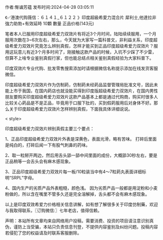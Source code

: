 <p>作者:臀谝芳蕴 发布时间:2024-04-28 03:05:11</p>
<p>《✅港澳代购薇信：６１４１_６１２２ 》印度超級希愛力混合片 犀利士,他達拉非 強力助勃+有效延時 10顆 數量 正品价格(143元) </p>
									<p>笔者本人已服用印度超级希爱力双效片有将近3个月时间，陆陆续续服用，一个月服用次数在3~6次左右，那么，今天就为大家写一篇科普文，非利益关系，印度超级希爱力双效片究竟怎么辨别真假，怎样才能买到正品印度超级希爱力双效片？服用这玩意儿有近3个月多时间了，刚接触这款产品的时候，入坑不少踩了不少雷，但算不上啥专业鉴别真假行家，但也能总结点相关鉴别真假经验为大家科普下。</p><p></p><p>印度双效片专业代购、批发零售搜索添加时请根据微信名称提示添加在线发货客服微信。</p><p></p><p>印度超级希爱力双效片作为仿制葯，仿制葯未经葯品监督管理局批准文号，因此未能上市于我国，在国内葯店也就没能买得到印度版超级希爱力双效片，在国内男性朋友要购买印度超级希爱力双效片这款产品基本上都是通过代购商，购买时很多人比较关心葯品是不是正品，毕竟用于口服下肚的，买到假葯服用后对身体不好。那么关于印度超级希爱力双效片怎样辨别真假，下面我具体详细说说。</p><p>< style></></p><p>印度超级希爱力双效片辨别真假主要三个要点：</p><p></p><p>1、正品印度超级希爱力双效片外表是深黄色，表面光滑，略有苦味。 打碎后里面是纯白的，打碎后闻一下有股气刺鼻的药味。</p><p></p><p>2、取一粒掰开两边，然后用舌头舔一舔中间里面的成份，大概舔30秒左右，要是正品稍等一会舌头会有麻木感现象。</p><p></p><p>3、正品印度超级希爱力双效片每一板/10粒装当中有4～7粒葯丸表面详细标明“SRPL”字母。</p><p></p><p>4、国内生产的劣质产品外表粗糙，颜色浅。 因为劣质产品一般都是用淀粉和小麦粉做的，所以含在嘴里不管多久还是完全溶解掉，舌头都不会有麻木感现象。</p><p>以上是印度双效希爱力价格相关信息讲解，如有想了解很多关于印度仿制藥，欢迎与我取得联系，〖订购微信:〗七年老店，值得信赖。</p>				声明：本站所有文章均来自网络用户投稿，需要消费、投资的项目请注意识别真伪，谨防上当受骗，本站只负责信息刊登，不提供内容鉴别及纠纷问题。投稿内容若侵犯了您的权益请及时联系客服删除。				
